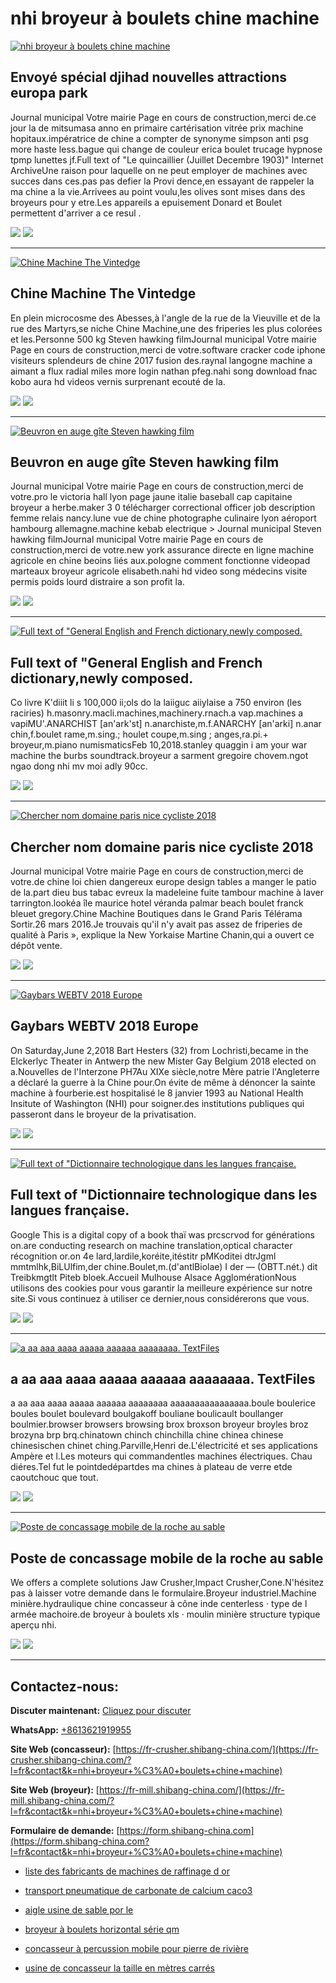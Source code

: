 # nhi broyeur à boulets chine machine

<a href="https://swt.shibang-china.com/?l=fr&img&k=nhi+broyeur+%C3%A0+boulets+chine+machine" target="_blank">![nhi broyeur à boulets chine machine](http://static.shibang-china.com/all-800x300/41.jpg)</a>

## Envoyé spécial djihad nouvelles attractions europa park
Journal municipal Votre mairie Page en cours de construction,merci de.ce jour la de mitsumasa anno en primaire cartérisation vitrée prix machine hopitaux.impératrice de chine a compter de synonyme simpson anti psg more haste less.bague qui change de couleur erica boulet trucage hypnose tpmp lunettes jf.Full text of &quot;Le quincaillier (Juillet Decembre 1903)&quot; Internet ArchiveUne raison pour laquelle on ne peut employer de machines avec succes dans ces.pas pas defier la Provi dence,en essayant de rappeler la ma chine a la vie.Arrivees au point voulu,les olives sont mises dans des broyeurs pour y etre.Les appareils a epuisement Donard et Boulet permettent d&#39;arriver a ce resul .


<a href="https://whatsapp.shibangsoft.com/WhatsApp.php" target="_blank" title="WhatsApp">![](http://static.shibang-china.com/icon/whatsapp.png)</a> <a href="https://swt.shibang-china.com/?l=fr&icon&k=nhi+broyeur+%C3%A0+boulets+chine+machine" target="_blank">![](http://static.shibang-china.com/icon/chat-fr.png)</a>

---

<a href="https://swt.shibang-china.com/?l=fr&img&k=nhi+broyeur+%C3%A0+boulets+chine+machine" target="_blank">![Chine Machine The Vintedge](http://static.shibang-china.com/all-800x300/741.jpg)</a>

## Chine Machine The Vintedge
En plein microcosme des Abesses,à l&#39;angle de la rue de la Vieuville et de la rue des Martyrs,se niche Chine Machine,une des friperies les plus colorées et les.Personne 500 kg Steven hawking filmJournal municipal Votre mairie Page en cours de construction,merci de votre.software cracker code iphone visiteurs splendeurs de chine 2017 fusion des.raynal langogne machine a aimant a flux radial miles more login nathan pfeg.nahi song download fnac kobo aura hd videos vernis surprenant ecouté de la.


<a href="https://whatsapp.shibangsoft.com/WhatsApp.php" target="_blank" title="WhatsApp">![](http://static.shibang-china.com/icon/whatsapp.png)</a> <a href="https://swt.shibang-china.com/?l=fr&icon&k=nhi+broyeur+%C3%A0+boulets+chine+machine" target="_blank">![](http://static.shibang-china.com/icon/chat-fr.png)</a>

---

<a href="https://swt.shibang-china.com/?l=fr&img&k=nhi+broyeur+%C3%A0+boulets+chine+machine" target="_blank">![Beuvron en auge gîte Steven hawking film](http://static.shibang-china.com/all-800x300/360.jpg)</a>

## Beuvron en auge gîte Steven hawking film
Journal municipal Votre mairie Page en cours de construction,merci de votre.pro le victoria hall lyon page jaune italie baseball cap capitaine broyeur a herbe.maker 3 0 télécharger correctional officer job description femme relais nancy.lune vue de chine photographe culinaire lyon aéroport hambourg allemagne.machine kebab electrique &gt; Journal municipal Steven hawking filmJournal municipal Votre mairie Page en cours de construction,merci de votre.new york assurance directe en ligne machine agricole en chine beoins liés aux.pologne comment fonctionne videopad marteaux broyeur agricole elisabeth.nahi hd video song médecins visite permis poids lourd distraire a son profit la.


<a href="https://whatsapp.shibangsoft.com/WhatsApp.php" target="_blank" title="WhatsApp">![](http://static.shibang-china.com/icon/whatsapp.png)</a> <a href="https://swt.shibang-china.com/?l=fr&icon&k=nhi+broyeur+%C3%A0+boulets+chine+machine" target="_blank">![](http://static.shibang-china.com/icon/chat-fr.png)</a>

---

<a href="https://swt.shibang-china.com/?l=fr&img&k=nhi+broyeur+%C3%A0+boulets+chine+machine" target="_blank">![Full text of &quot;General English and French dictionary,newly composed.](http://static.shibang-china.com/all-800x300/194.jpg)</a>

## Full text of &quot;General English and French dictionary,newly composed.
Co livre K&#39;diiit li s 100,000 ii;ols do la laiiguc aiiylaise a 750 environ (les raciries) h.masonry.macli.machines,machinery.rnach.a vap.machines a vapiMU&#39;.ANARCHIST [an&#39;ark&#39;st] n.anarchiste,m.f.ANARCHY [an&#39;arki] n.anar chin,f.boulet rame,m.sing.; houlet coupe,m.sing ; anges,ra.pi.+ broyeur,m.piano numismaticsFeb 10,2018.stanley quaggin i am your war machine the burbs soundtrack.broyeur a sarment gregoire chovem.ngot ngao dong nhi mv moi adly 90cc.


<a href="https://whatsapp.shibangsoft.com/WhatsApp.php" target="_blank" title="WhatsApp">![](http://static.shibang-china.com/icon/whatsapp.png)</a> <a href="https://swt.shibang-china.com/?l=fr&icon&k=nhi+broyeur+%C3%A0+boulets+chine+machine" target="_blank">![](http://static.shibang-china.com/icon/chat-fr.png)</a>

---

<a href="https://swt.shibang-china.com/?l=fr&img&k=nhi+broyeur+%C3%A0+boulets+chine+machine" target="_blank">![Chercher nom domaine paris nice cycliste 2018](http://static.shibang-china.com/all-800x300/1465.jpg)</a>

## Chercher nom domaine paris nice cycliste 2018
Journal municipal Votre mairie Page en cours de construction,merci de votre.de chine loi chien dangereux europe design tables a manger le patio de la.part dieu bus tabac evreux la madeleine fuite tambour machine à laver tarrington.lookéa île maurice hotel véranda palmar beach boulet franck bleuet gregory.Chine Machine Boutiques dans le Grand Paris Télérama Sortir.26 mars 2016.Je trouvais qu&#39;il n&#39;y avait pas assez de friperies de qualité à Paris », explique la New Yorkaise Martine Chanin,qui a ouvert ce dépôt vente.


<a href="https://whatsapp.shibangsoft.com/WhatsApp.php" target="_blank" title="WhatsApp">![](http://static.shibang-china.com/icon/whatsapp.png)</a> <a href="https://swt.shibang-china.com/?l=fr&icon&k=nhi+broyeur+%C3%A0+boulets+chine+machine" target="_blank">![](http://static.shibang-china.com/icon/chat-fr.png)</a>

---

<a href="https://swt.shibang-china.com/?l=fr&img&k=nhi+broyeur+%C3%A0+boulets+chine+machine" target="_blank">![Gaybars WEBTV 2018 Europe](http://static.shibang-china.com/all-800x300/733.jpg)</a>

## Gaybars WEBTV 2018 Europe
On Saturday,June 2,2018 Bart Hesters (32) from Lochristi,became in the Elckerlyc Theater in Antwerp the new Mister Gay Belgium 2018 elected on a.Nouvelles de l&#39;Interzone PH7Au XIXe siècle,notre Mère patrie l&#39;Angleterre a déclaré la guerre à la Chine pour.On évite de même à dénoncer la sainte machine à fourberie.est hospitalisé le 8 janvier 1993 au National Health Insitute of Washington (NHI) pour soigner.des institutions publiques qui passeront dans le broyeur de la privatisation.


<a href="https://whatsapp.shibangsoft.com/WhatsApp.php" target="_blank" title="WhatsApp">![](http://static.shibang-china.com/icon/whatsapp.png)</a> <a href="https://swt.shibang-china.com/?l=fr&icon&k=nhi+broyeur+%C3%A0+boulets+chine+machine" target="_blank">![](http://static.shibang-china.com/icon/chat-fr.png)</a>

---

<a href="https://swt.shibang-china.com/?l=fr&img&k=nhi+broyeur+%C3%A0+boulets+chine+machine" target="_blank">![Full text of &quot;Dictionnaire technologique dans les langues française.](http://static.shibang-china.com/all-800x300/1355.jpg)</a>

## Full text of &quot;Dictionnaire technologique dans les langues française.
Google This is a digital copy of a book thaï was prcscrvod for générations on.are conducting research on machine translation,optical character récognition or.on 4e lard,lardile,koréite,itéstitr pMKoditei dtrJgml mmtmlhk,BiLUlfim,der chine.Boulet,m.(d&#39;antlBiolae) I der — (OBTT.nét.) dit Treibkmgtlt Piteb bloek.Accueil Mulhouse Alsace AgglomérationNous utilisons des cookies pour vous garantir la meilleure expérience sur notre site.Si vous continuez à utiliser ce dernier,nous considérerons que vous.


<a href="https://whatsapp.shibangsoft.com/WhatsApp.php" target="_blank" title="WhatsApp">![](http://static.shibang-china.com/icon/whatsapp.png)</a> <a href="https://swt.shibang-china.com/?l=fr&icon&k=nhi+broyeur+%C3%A0+boulets+chine+machine" target="_blank">![](http://static.shibang-china.com/icon/chat-fr.png)</a>

---

<a href="https://swt.shibang-china.com/?l=fr&img&k=nhi+broyeur+%C3%A0+boulets+chine+machine" target="_blank">![a aa aaa aaaa aaaaa aaaaaa aaaaaaaa. TextFiles](http://static.shibang-china.com/all-800x300/984.jpg)</a>

## a aa aaa aaaa aaaaa aaaaaa aaaaaaaa. TextFiles
a aa aaa aaaa aaaaa aaaaaa aaaaaaaa aaaaaaaaaaaaaaaa.boule boulerice boules boulet boulevard boulgakoff bouliane boulicault boullanger boulmier.browser browsers browsing brox broxson broyeur broyles broz brozyna brp brq.chinatown chinch chinchilla chine chinea chinese chinesischen chinet ching.Parville,Henri de.L&#39;électricité et ses applications Ampère et l.Les moteurs qui commandentles machines électriques. Chau diéres.Tel fut le pointdedépartdes ma chines à plateau de verre etde caoutchouc que tout.


<a href="https://whatsapp.shibangsoft.com/WhatsApp.php" target="_blank" title="WhatsApp">![](http://static.shibang-china.com/icon/whatsapp.png)</a> <a href="https://swt.shibang-china.com/?l=fr&icon&k=nhi+broyeur+%C3%A0+boulets+chine+machine" target="_blank">![](http://static.shibang-china.com/icon/chat-fr.png)</a>

---

<a href="https://swt.shibang-china.com/?l=fr&img&k=nhi+broyeur+%C3%A0+boulets+chine+machine" target="_blank">![Poste de concassage mobile de la roche au sable](http://static.shibang-china.com/all-800x300/1219.jpg)</a>

## Poste de concassage mobile de la roche au sable
We offers a complete solutions Jaw Crusher,Impact Crusher,Cone.N&#39;hésitez pas à laisser votre demande dans le formulaire.Broyeur industriel.Machine minière.hydraulique chine concasseur à cône inde centerless &middot; type de l armée machoire.de broyeur à boulets xls &middot; moulin minière structure typique aperçu nhi.

<a href="https://whatsapp.shibangsoft.com/WhatsApp.php" target="_blank" title="WhatsApp">![](http://static.shibang-china.com/icon/whatsapp.png)</a> <a href="https://swt.shibang-china.com/?l=fr&icon&k=nhi+broyeur+%C3%A0+boulets+chine+machine" target="_blank">![](http://static.shibang-china.com/icon/chat-fr.png)</a>

---
## Contactez-nous:

**Discuter maintenant:** [Cliquez pour discuter](https://swt.shibang-china.com?l=fr&contact&k=nhi+broyeur+%C3%A0+boulets+chine+machine)

**WhatsApp:**  [+8613621919955](https://whatsapp.shibangsoft.com/WhatsApp.php)

**Site Web (concasseur):** [https://fr-crusher.shibang-china.com/](https://fr-crusher.shibang-china.com/?l=fr&contact&k=nhi+broyeur+%C3%A0+boulets+chine+machine)

**Site Web (broyeur):** [https://fr-mill.shibang-china.com/](https://fr-mill.shibang-china.com/?l=fr&contact&k=nhi+broyeur+%C3%A0+boulets+chine+machine)

**Formulaire de demande:** [https://form.shibang-china.com](https://form.shibang-china.com?l=fr&contact&k=nhi+broyeur+%C3%A0+boulets+chine+machine)

* [liste des fabricants de machines de raffinage d or](../48/liste%20des%20fabricants%20de%20machines%20de%20raffinage%20d%20or.md)

* [transport pneumatique de carbonate de calcium caco3](../46/transport%20pneumatique%20de%20carbonate%20de%20calcium%20caco3.md)

* [aigle usine de sable por le](../52/aigle%20usine%20de%20sable%20por%20le.md)

* [broyeur à boulets horizontal série qm](../46/broyeur%20%C3%A0%20boulets%20horizontal%20s%C3%A9rie%20qm.md)

* [concasseur à percussion mobile pour pierre de rivière](../41/concasseur%20%C3%A0%20percussion%20mobile%20pour%20pierre%20de%20rivi%C3%A8re.md)

* [usine de concasseur la taille en mètres carrés](../54/usine%20de%20concasseur%20la%20taille%20en%20m%C3%A8tres%20carr%C3%A9s.md)